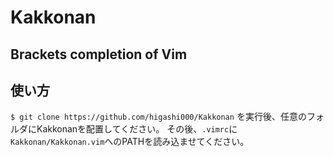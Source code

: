 # Kakkonan

## Brackets completion of Vim

## 使い方
`$ git clone https://github.com/higashi000/Kakkonan`
を実行後、任意のフォルダにKakkonanを配置してください。
その後、`.vimrc`に`Kakkonan/Kakkonan.vim`へのPATHを読み込ませてください。
